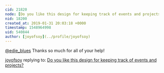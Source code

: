 ```yaml
---
cid: 21820
node: [Do you like this design for keeping track of events and projects?](../notes/edie_blues/01-29-2019/do-you-like-this-design-for-keeping-track-of-events-and-projects)
nid: 18200
created_at: 2019-01-31 20:03:18 +0000
timestamp: 1548964998
uid: 540844
author: [joyofsoy](../profile/joyofsoy)
---
```


 [@edie_blues](/profile/edie_blues) Thanks so much for all of your help!

[joyofsoy](../profile/joyofsoy) replying to: [Do you like this design for keeping track of events and projects?](../notes/edie_blues/01-29-2019/do-you-like-this-design-for-keeping-track-of-events-and-projects)


